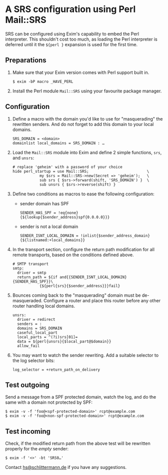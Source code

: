 # A SRS configuration using Perl Mail::SRS

SRS can be configured using Exim's capability to embed the Perl interpreter. This shouldn't cost too much, as loading the Perl interpreter is deferred until it the `${perl }` expansion is used for the first time.

## Preparations

1. Make sure that your Exim version comes with Perl support built in.
    ```
    $ exim -bP macro _HAVE_PERL
    ```
1. Install the Perl module `Mail::SRS` using your favourite package manager.

## Configuration

1. Define a macro with the domain you'd like to use for "masquerading"
the rewritten senders. And do not forget to add this domain to your
local domains.
    ```
    SRS_DOMAIN = <domain>
    domainlist local_domains = SRS_DOMAIN : …
    ```
1. Load the `Mail::SRS` module into Exim and define 2 simple functions,
`srs`, and `unsrs`:

    ```
    # replace 'geheim' with a password of your choice
    hide perl_startup = use Mail::SRS;                          \
                my $srs = Mail::SRS->new(Secret => 'geheim');   \
                sub srs { $srs->forward(shift, 'SRS_DOMAIN') }  \
                sub unsrs { $srs->reverse(shift) }
    ```
1. Define two conditions as macros to ease the following configuration:
    - sender domain has SPF
      ```
      SENDER_HAS_SPF = !eq{none}{${lookup{$sender_address}spf{0.0.0.0}}}
      ```
    - sender is not a local domain
      ```
      SENDER_ISNT_LOCAL_DOMAIN = !inlist{$sender_address_domain}{${listnamed:+local_domains}}
      ```
1. In the transport section, configure the return path modification for
all remote transports, based on the conditions defined above.
    ```
    # SMTP transport
    smtp:
      driver = smtp
      return_path = ${if and{{SENDER_ISNT_LOCAL_DOMAIN}{SENDER_HAS_SPF}}\
                {${perl{srs}{$sender_address}}}fail}
    ```
1. Bounces coming back to the "masquerading" domain must be
de-masqueraded. Configure a router and place this router before any
other router handling local domains.
    ```
    unsrs:
      driver = redirect
      senders = :
      domains = SRS_DOMAIN
      caseful_local_part
      local_parts = ^(?i)srs[01]=
      data = ${perl{unsrs}{$local_part@$domain}}
      allow_fail
    ```
1. You may want to watch the sender rewriting. Add a suitable
selector to the log selector bits:
    ```
    log_selector = +return_path_on_delivery
    ```

## Test outgoing

Send a message from a SPF protected domain, watch the log, and do the
same with a domain not protected by SPF:

```
$ exim -v -f 'foo@<spf-protected-domain>' rcpt@example.com
$ exim -v -f 'foo@<non-spf-protected-domain>' rcpt@example.com
```

## Test incoming

Check, if the modified return path from the above test will be rewritten
properly for the _empty_ sender:
```
$ exim -f '<>' -bt 'SRS0…'
```

Contact [hs@schlittermann.de](mailto:hs@schlittermann.de) if you have any suggestions.
